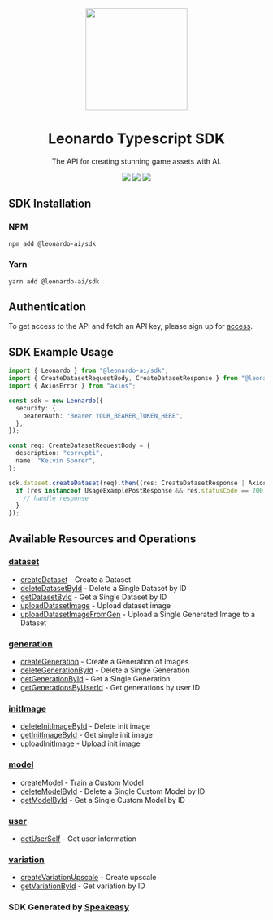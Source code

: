 <div align="center">
   <img src="https://user-images.githubusercontent.com/6267663/230025738-42a4980e-a5ea-4d00-a591-65e8de14de85.png" width="200">
   <h1>Leonardo Typescript SDK</h1>
   <p>The API for creating stunning game assets with AI.</p>
   <a href="https://github.com/Leonardo-Interactive/leonardo-ts-sdk/actions"><img src="https://img.shields.io/github/actions/workflow/status/Leonardo-Interactive/leonardo-ts-sdk/speakeasy_sdk_generate.yml?style=for-the-badge" /></a>
   <a href="https://docs.leonardo.ai/"><img src="https://img.shields.io/static/v1?label=Docs&message=API Ref&color=000&style=for-the-badge" /></a>
   <a href="https://discord.gg/leonardo-ai"><img src="https://img.shields.io/static/v1?label=Discord&message=Join&color=7289da&style=for-the-badge" /></a>
</div>

<!-- Start SDK Installation -->
## SDK Installation

### NPM

```bash
npm add @leonardo-ai/sdk
```

### Yarn

```bash
yarn add @leonardo-ai/sdk
```
<!-- End SDK Installation -->

## Authentication

To get access to the API and fetch an API key, please sign up for [access](https://leonardo.ai/). 

## SDK Example Usage
<!-- Start SDK Example Usage -->
```typescript
import { Leonardo } from "@leonardo-ai/sdk";
import { CreateDatasetRequestBody, CreateDatasetResponse } from "@leonardo-ai/sdk/dist/sdk/models/operations";
import { AxiosError } from "axios";

const sdk = new Leonardo({
  security: {
    bearerAuth: "Bearer YOUR_BEARER_TOKEN_HERE",
  },
});

const req: CreateDatasetRequestBody = {
  description: "corrupti",
  name: "Kelvin Sporer",
};

sdk.dataset.createDataset(req).then((res: CreateDatasetResponse | AxiosError) => {
  if (res instanceof UsageExamplePostResponse && res.statusCode == 200) {
    // handle response
  }
});
```
<!-- End SDK Example Usage -->

<!-- Start SDK Available Operations -->
## Available Resources and Operations


### [dataset](docs/dataset/README.md)

* [createDataset](docs/dataset/README.md#createdataset) - Create a Dataset
* [deleteDatasetById](docs/dataset/README.md#deletedatasetbyid) - Delete a Single Dataset by ID
* [getDatasetById](docs/dataset/README.md#getdatasetbyid) - Get a Single Dataset by ID
* [uploadDatasetImage](docs/dataset/README.md#uploaddatasetimage) - Upload dataset image
* [uploadDatasetImageFromGen](docs/dataset/README.md#uploaddatasetimagefromgen) - Upload a Single Generated Image to a Dataset

### [generation](docs/generation/README.md)

* [createGeneration](docs/generation/README.md#creategeneration) - Create a Generation of Images
* [deleteGenerationById](docs/generation/README.md#deletegenerationbyid) - Delete a Single Generation
* [getGenerationById](docs/generation/README.md#getgenerationbyid) - Get a Single Generation
* [getGenerationsByUserId](docs/generation/README.md#getgenerationsbyuserid) - Get generations by user ID

### [initImage](docs/initimage/README.md)

* [deleteInitImageById](docs/initimage/README.md#deleteinitimagebyid) - Delete init image
* [getInitImageById](docs/initimage/README.md#getinitimagebyid) - Get single init image
* [uploadInitImage](docs/initimage/README.md#uploadinitimage) - Upload init image

### [model](docs/model/README.md)

* [createModel](docs/model/README.md#createmodel) - Train a Custom Model
* [deleteModelById](docs/model/README.md#deletemodelbyid) - Delete a Single Custom Model by ID
* [getModelById](docs/model/README.md#getmodelbyid) - Get a Single Custom Model by ID

### [user](docs/user/README.md)

* [getUserSelf](docs/user/README.md#getuserself) - Get user information

### [variation](docs/variation/README.md)

* [createVariationUpscale](docs/variation/README.md#createvariationupscale) - Create upscale
* [getVariationById](docs/variation/README.md#getvariationbyid) - Get variation by ID
<!-- End SDK Available Operations -->

### SDK Generated by [Speakeasy](https://docs.speakeasyapi.dev/docs/using-speakeasy/client-sdks)
